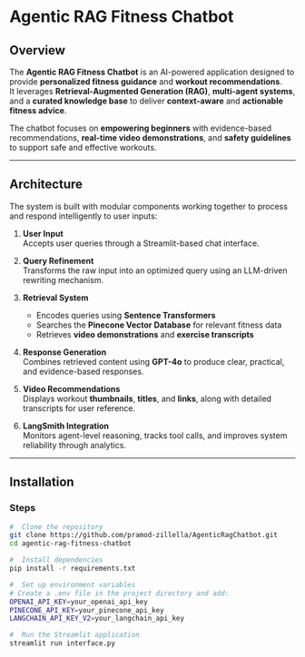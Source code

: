 #  Agentic RAG Fitness Chatbot


##  Overview
The **Agentic RAG Fitness Chatbot** is an AI-powered application designed to provide **personalized fitness guidance** and **workout recommendations**.  
It leverages **Retrieval-Augmented Generation (RAG)**, **multi-agent systems**, and a **curated knowledge base** to deliver **context-aware** and **actionable fitness advice**.  

The chatbot focuses on **empowering beginners** with evidence-based recommendations, **real-time video demonstrations**, and **safety guidelines** to support safe and effective workouts.


---

## Architecture
The system is built with modular components working together to process and respond intelligently to user inputs:

1. **User Input**  
   Accepts user queries through a Streamlit-based chat interface.

2. **Query Refinement**  
   Transforms the raw input into an optimized query using an LLM-driven rewriting mechanism.

3. **Retrieval System**  
   - Encodes queries using **Sentence Transformers**  
   - Searches the **Pinecone Vector Database** for relevant fitness data  
   - Retrieves **video demonstrations** and **exercise transcripts**

4. **Response Generation**  
   Combines retrieved content using **GPT-4o** to produce clear, practical, and evidence-based responses.

5. **Video Recommendations**  
   Displays workout **thumbnails**, **titles**, and **links**, along with detailed transcripts for user reference.

6. **LangSmith Integration**  
   Monitors agent-level reasoning, tracks tool calls, and improves system reliability through analytics.




---

##  Installation

### Steps

```bash
#  Clone the repository
git clone https://github.com/pramod-zillella/AgenticRagChatbot.git
cd agentic-rag-fitness-chatbot

#  Install dependencies
pip install -r requirements.txt

#  Set up environment variables
# Create a .env file in the project directory and add:
OPENAI_API_KEY=your_openai_api_key
PINECONE_API_KEY=your_pinecone_api_key
LANGCHAIN_API_KEY_V2=your_langchain_api_key

#  Run the Streamlit application
streamlit run interface.py

